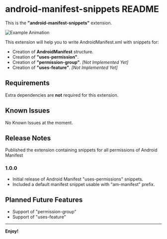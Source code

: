 # android-manifest-snippets README

This is the **"android-manifest-snippets"** extension. 
  
![Example Animation](./images/android-manifest-extension.gif)

This extension will help you to write AndroidManifest.xml with snippets for:
- Creation of **AndroidManifest** structure.
- Creation of **"uses-permission"**.
- Creation of **"permission-group"**. *[Not Implemented Yet]*
- Creation of **"uses-feature"**.  *[Not Implemented Yet]*

## Requirements

Extra dependencies are **not** required for this extension.
## Known Issues

No Known Issues at the moment.

## Release Notes

Published the extension containing snippets for all permissions of Android Manifest

### 1.0.0

- Initial release of Android Manifest "uses-permissions" snippets.
- Included a default manifest snippet usable with "am-manifest" prefix.

## Planned Future Features

- Support of "permission-group"
- Support of "uses-feature"

-----------------------------------------------------------------------------------------------------------


**Enjoy!**
